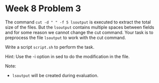 # Week 8 Problem 3

The command ` cut -d " " -f 5 lsoutput ` is executed to extract the total size of the files. But the ` lsoutput ` contains multiple spaces between fields and for some reason we cannot change the cut command. Your task is to preprocess the file ` lsoutput ` to work with the cut command.

Write a script ` script.sh ` to perform the task.

Hint: Use the -i option in sed to do the modification in the file.

Note:
- ` lsoutput ` will be created during evaluation.
